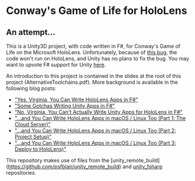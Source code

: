 # Conway's Game of Life for HoloLens

## An attempt...

This is a Unity3D project, with code written in F#, for 
Conway's Game of Life on the Microsoft HoloLens. Unfortunately,
because of [this bug](https://fogbugz.unity3d.com/default.asp?894364_ejukbrck4aott5h9),
the code won't run on HoloLens, and Unity has no plans to fix the bug.
You may want to upvote F# support for Unity [here](https://feedback.unity3d.com/suggestions/f-support).

An introduction to this project is contained in the slides at the root of this
project (AlternativeToolchains.pdf). More background is available in the following 
blog posts:

* ["Yes, Virginia, You Can Write HoloLens Apps in F#"](http://seriouscodeblog.blogspot.ca/2017/03/yes-virginia-you-can-write-hololens.html)
* ["Some Gotchas Writing Unity Apps in F#"](http://seriouscodeblog.blogspot.ca/2017/03/some-gotchas-writing-unity-apps-in-f.html)
* ["No, Virginia, You Can't Actually Write Unity Apps for HoloLens in F#"](http://seriouscodeblog.blogspot.ca/2017/04/no-virginia-you-cant-actually-write.html)
* ["...and You Can Write HoloLens Apps in macOS / Linux Too (Part 1: The Cloud Server)"](http://seriouscodeblog.blogspot.ca/2017/03/write-hololens-apps-on-macos-linux-1.html)
* ["...and You Can Write HoloLens Apps in macOS / Linux Too (Part 2: Project Setup)"](http://seriouscodeblog.blogspot.ca/2017/03/write-hololens-apps-on-macos-linux-2.html)
* ["...and You Can Write HoloLens Apps in macOS / Linux Too (Part 3: Deploy to HoloLens)"](http://seriouscodeblog.blogspot.ca/2017/03/write-hololens-apps-on-macos-linux-3.html)

This repository makes use of files from the [unity_remote_build] (https://github.com/psfblair/unity_remote_build) and [unity_fsharp](https://github.com/psfblair/unity_fsharp) repositories.